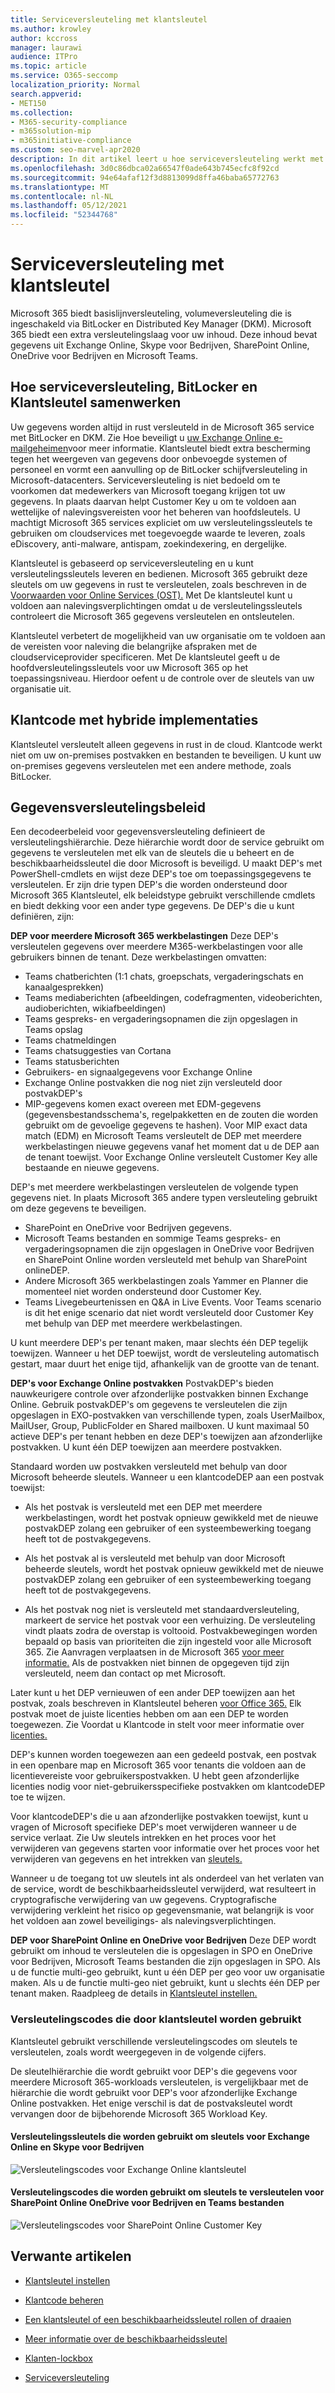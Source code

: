 ```yaml
---
title: Serviceversleuteling met klantsleutel
ms.author: krowley
author: kccross
manager: laurawi
audience: ITPro
ms.topic: article
ms.service: O365-seccomp
localization_priority: Normal
search.appverid:
- MET150
ms.collection:
- M365-security-compliance
- m365solution-mip
- m365initiative-compliance
ms.custom: seo-marvel-apr2020
description: In dit artikel leert u hoe serviceversleuteling werkt met Customer Key in Microsoft 365.
ms.openlocfilehash: 3d0c86dbca02a66547f0ade643b745ecfc8f92cd
ms.sourcegitcommit: 94e64afaf12f3d8813099d8ffa46baba65772763
ms.translationtype: MT
ms.contentlocale: nl-NL
ms.lasthandoff: 05/12/2021
ms.locfileid: "52344768"
---
```

# <a name="service-encryption-with-customer-key"></a>Serviceversleuteling met klantsleutel

Microsoft 365 biedt basislijnversleuteling, volumeversleuteling die is ingeschakeld via BitLocker en Distributed Key Manager (DKM). Microsoft 365 biedt een extra versleutelingslaag voor uw inhoud. Deze inhoud bevat gegevens uit Exchange Online, Skype voor Bedrijven, SharePoint Online, OneDrive voor Bedrijven en Microsoft Teams.

## <a name="how-service-encryption-bitlocker-and-customer-key-work-together"></a>Hoe serviceversleuteling, BitLocker en Klantsleutel samenwerken

Uw gegevens worden altijd in rust versleuteld in de Microsoft 365 service met BitLocker en DKM. Zie Hoe beveiligt u [uw Exchange Online e-mailgeheimen](exchange-online-secures-email-secrets.md)voor meer informatie. Klantsleutel biedt extra bescherming tegen het weergeven van gegevens door onbevoegde systemen of personeel en vormt een aanvulling op de BitLocker schijfversleuteling in Microsoft-datacenters. Serviceversleuteling is niet bedoeld om te voorkomen dat medewerkers van Microsoft toegang krijgen tot uw gegevens. In plaats daarvan helpt Customer Key u om te voldoen aan wettelijke of nalevingsvereisten voor het beheren van hoofdsleutels. U machtigt Microsoft 365 services expliciet om uw versleutelingssleutels te gebruiken om cloudservices met toegevoegde waarde te leveren, zoals eDiscovery, anti-malware, antispam, zoekindexering, en dergelijke.

Klantsleutel is gebaseerd op serviceversleuteling en u kunt versleutelingssleutels leveren en bedienen. Microsoft 365 gebruikt deze sleutels om uw gegevens in rust te versleutelen, zoals beschreven in de [Voorwaarden voor Online Services (OST).](https://www.microsoft.com/licensing/product-licensing/products.aspx) Met De klantsleutel kunt u voldoen aan nalevingsverplichtingen omdat u de versleutelingssleutels controleert die Microsoft 365 gegevens versleutelen en ontsleutelen.
  
Klantsleutel verbetert de mogelijkheid van uw organisatie om te voldoen aan de vereisten voor naleving die belangrijke afspraken met de cloudserviceprovider specificeren. Met De klantsleutel geeft u de hoofdversleutelingssleutels voor uw Microsoft 365 op het toepassingsniveau. Hierdoor oefent u de controle over de sleutels van uw organisatie uit.

## <a name="customer-key-with-hybrid-deployments"></a>Klantcode met hybride implementaties

Klantsleutel versleutelt alleen gegevens in rust in de cloud. Klantcode werkt niet om uw on-premises postvakken en bestanden te beveiligen. U kunt uw on-premises gegevens versleutelen met een andere methode, zoals BitLocker.

## <a name="about-data-encryption-policies"></a>Gegevensversleutelingsbeleid

Een decodeerbeleid voor gegevensversleuteling definieert de versleutelingshiërarchie. Deze hiërarchie wordt door de service gebruikt om gegevens te versleutelen met elk van de sleutels die u beheert en de beschikbaarheidssleutel die door Microsoft is beveiligd. U maakt DEP's met PowerShell-cmdlets en wijst deze DEP's toe om toepassingsgegevens te versleutelen. Er zijn drie typen DEP's die worden ondersteund door Microsoft 365 Klantsleutel, elk beleidstype gebruikt verschillende cmdlets en biedt dekking voor een ander type gegevens. De DEP's die u kunt definiëren, zijn:

**DEP voor meerdere Microsoft 365 werkbelastingen** Deze DEP's versleutelen gegevens over meerdere M365-werkbelastingen voor alle gebruikers binnen de tenant. Deze werkbelastingen omvatten:

- Teams chatberichten (1:1 chats, groepschats, vergaderingschats en kanaalgesprekken)
- Teams mediaberichten (afbeeldingen, codefragmenten, videoberichten, audioberichten, wikiafbeeldingen)
- Teams gespreks- en vergaderingsopnamen die zijn opgeslagen in Teams opslag
- Teams chatmeldingen
- Teams chatsuggesties van Cortana
- Teams statusberichten
- Gebruikers- en signaalgegevens voor Exchange Online
- Exchange Online postvakken die nog niet zijn versleuteld door postvakDEP's
- MIP-gegevens komen exact overeen met EDM-gegevens (gegevensbestandsschema's, regelpakketten en de zouten die worden gebruikt om de gevoelige gegevens te hashen).
  Voor MIP exact data match (EDM) en Microsoft Teams versleutelt de DEP met meerdere werkbelastingen nieuwe gegevens vanaf het moment dat u de DEP aan de tenant toewijst. Voor Exchange Online versleutelt Customer Key alle bestaande en nieuwe gegevens.

DEP's met meerdere werkbelastingen versleutelen de volgende typen gegevens niet. In plaats Microsoft 365 andere typen versleuteling gebruikt om deze gegevens te beveiligen.

- SharePoint en OneDrive voor Bedrijven gegevens.
- Microsoft Teams bestanden en sommige Teams gespreks- en vergaderingsopnamen die zijn opgeslagen in OneDrive voor Bedrijven en SharePoint Online worden versleuteld met behulp van SharePoint onlineDEP.
- Andere Microsoft 365 werkbelastingen zoals Yammer en Planner die momenteel niet worden ondersteund door Customer Key.
- Teams Livegebeurtenissen en Q&A in Live Events. Voor Teams scenario is dit het enige scenario dat niet wordt versleuteld door Customer Key met behulp van DEP met meerdere werkbelastingen.

U kunt meerdere DEP's per tenant maken, maar slechts één DEP tegelijk toewijzen. Wanneer u het DEP toewijst, wordt de versleuteling automatisch gestart, maar duurt het enige tijd, afhankelijk van de grootte van de tenant.

**DEP's voor Exchange Online postvakken** PostvakDEP's bieden nauwkeurigere controle over afzonderlijke postvakken binnen Exchange Online. Gebruik postvakDEP's om gegevens te versleutelen die zijn opgeslagen in EXO-postvakken van verschillende typen, zoals UserMailbox, MailUser, Group, PublicFolder en Shared mailboxen. U kunt maximaal 50 actieve DEP's per tenant hebben en deze DEP's toewijzen aan afzonderlijke postvakken. U kunt één DEP toewijzen aan meerdere postvakken.

Standaard worden uw postvakken versleuteld met behulp van door Microsoft beheerde sleutels. Wanneer u een klantcodeDEP aan een postvak toewijst:

- Als het postvak is versleuteld met een DEP met meerdere werkbelastingen, wordt het postvak opnieuw gewikkeld met de nieuwe postvakDEP zolang een gebruiker of een systeembewerking toegang heeft tot de postvakgegevens.

- Als het postvak al is versleuteld met behulp van door Microsoft beheerde sleutels, wordt het postvak opnieuw gewikkeld met de nieuwe postvakDEP zolang een gebruiker of een systeembewerking toegang heeft tot de postvakgegevens.

- Als het postvak nog niet is versleuteld met standaardversleuteling, markeert de service het postvak voor een verhuizing. De versleuteling vindt plaats zodra de overstap is voltooid. Postvakbewegingen worden bepaald op basis van prioriteiten die zijn ingesteld voor alle Microsoft 365. Zie Aanvragen verplaatsen in de Microsoft 365 [voor meer informatie.](/exchange/mailbox-migration/office-365-migration-best-practices#move-requests-in-the-office-365-service) Als de postvakken niet binnen de opgegeven tijd zijn versleuteld, neem dan contact op met Microsoft.

Later kunt u het DEP vernieuwen of een ander DEP toewijzen aan het postvak, zoals beschreven in Klantsleutel beheren [voor Office 365.](customer-key-manage.md) Elk postvak moet de juiste licenties hebben om aan een DEP te worden toegewezen. Zie Voordat u Klantcode in stelt voor meer informatie over [licenties.](customer-key-set-up.md#before-you-set-up-customer-key)

DEP's kunnen worden toegewezen aan een gedeeld postvak, een postvak in een openbare map en Microsoft 365 voor tenants die voldoen aan de licentievereiste voor gebruikerspostvakken. U hebt geen afzonderlijke licenties nodig voor niet-gebruikersspecifieke postvakken om klantcodeDEP toe te wijzen.

Voor klantcodeDEP's die u aan afzonderlijke postvakken toewijst, kunt u vragen of Microsoft specifieke DEP's moet verwijderen wanneer u de service verlaat. Zie Uw sleutels intrekken en het proces voor het verwijderen van gegevens starten voor informatie over het proces voor het verwijderen van gegevens en het intrekken van [sleutels.](customer-key-manage.md#revoke-your-keys-and-start-the-data-purge-path-process)

Wanneer u de toegang tot uw sleutels int als onderdeel van het verlaten van de service, wordt de beschikbaarheidssleutel verwijderd, wat resulteert in cryptografische verwijdering van uw gegevens. Cryptografische verwijdering verkleint het risico op gegevensmanie, wat belangrijk is voor het voldoen aan zowel beveiligings- als nalevingsverplichtingen.

**DEP voor SharePoint Online en OneDrive voor Bedrijven** Deze DEP wordt gebruikt om inhoud te versleutelen die is opgeslagen in SPO en OneDrive voor Bedrijven, Microsoft Teams bestanden die zijn opgeslagen in SPO. Als u de functie multi-geo gebruikt, kunt u één DEP per geo voor uw organisatie maken. Als u de functie multi-geo niet gebruikt, kunt u slechts één DEP per tenant maken. Raadpleeg de details in [Klantsleutel instellen.](customer-key-set-up.md)

### <a name="encryption-ciphers-used-by-customer-key"></a>Versleutelingscodes die door klantsleutel worden gebruikt

Klantsleutel gebruikt verschillende versleutelingscodes om sleutels te versleutelen, zoals wordt weergegeven in de volgende cijfers.

De sleutelhiërarchie die wordt gebruikt voor DEP's die gegevens voor meerdere Microsoft 365-workloads versleutelen, is vergelijkbaar met de hiërarchie die wordt gebruikt voor DEP's voor afzonderlijke Exchange Online postvakken. Het enige verschil is dat de postvaksleutel wordt vervangen door de bijbehorende Microsoft 365 Workload Key.

#### <a name="encryption-ciphers-used-to-encrypt-keys-for-exchange-online-and-skype-for-business"></a>Versleutelingssleutels die worden gebruikt om sleutels voor Exchange Online en Skype voor Bedrijven

![Versleutelingscodes voor Exchange Online klantsleutel](../media/customerkeyencryptionhierarchiesexchangeskype.png)

#### <a name="encryption-ciphers-used-to-encrypt-keys-for-sharepoint-online-onedrive-for-business-and-teams-files"></a>Versleutelingscodes die worden gebruikt om sleutels te versleutelen voor SharePoint Online OneDrive voor Bedrijven en Teams bestanden

![Versleutelingscodes voor SharePoint Online Customer Key](../media/customerkeyencryptionhierarchiessharepointonedriveteamsfiles.png)

## <a name="related-articles"></a>Verwante artikelen

- [Klantsleutel instellen](customer-key-set-up.md)

- [Klantcode beheren](customer-key-manage.md)

- [Een klantsleutel of een beschikbaarheidssleutel rollen of draaien](customer-key-availability-key-roll.md)

- [Meer informatie over de beschikbaarheidssleutel](customer-key-availability-key-understand.md)

- [Klanten-lockbox](customer-lockbox-requests.md)

- [Serviceversleuteling](office-365-service-encryption.md)